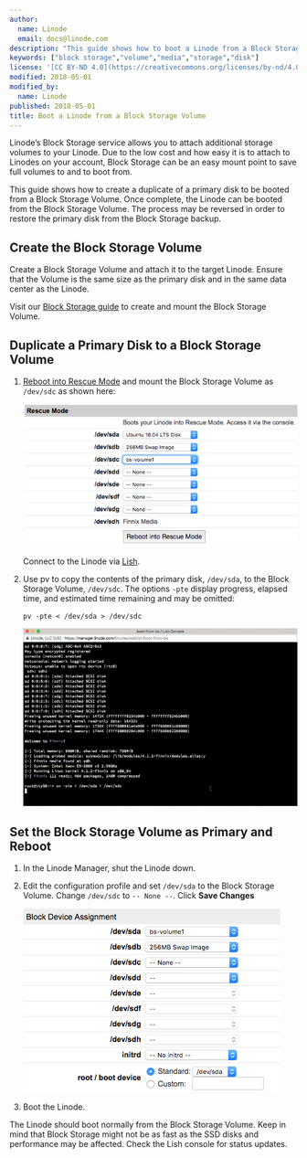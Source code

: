 ```yaml
---
author:
  name: Linode
  email: docs@linode.com
description: "This guide shows how to boot a Linode from a Block Storage Volume."
keywords: ["block storage","volume","media","storage","disk"]
license: '[CC BY-ND 4.0](https://creativecommons.org/licenses/by-nd/4.0)'
modified: 2018-05-01
modified_by:
  name: Linode
published: 2018-05-01
title: Boot a Linode from a Block Storage Volume
---
```


<!-- ![Boot a Linode from a Block Storage Volume](/docs/assets/block-storage/boot-linode-block-storage-title.png "Boot a Linode from a Block Storage Volume Title Graphic") -->

Linode’s Block Storage service allows you to attach additional storage volumes to your Linode. Due to the low cost and how easy it is to attach to Linodes on your account, Block Storage can be an easy mount point to save full volumes to and to boot from.

This guide shows how to create a duplicate of a primary disk to be booted from a Block Storage Volume. Once complete, the Linode can be booted from the Block Storage Volume. The process may be reversed in order to restore the primary disk from the Block Storage backup.

## Create the Block Storage Volume

Create a Block Storage Volume and attach it to the target Linode. Ensure that the Volume is the same size as the primary disk and in the same data center as the Linode.

Visit our [Block Storage guide](/docs/platform/how-to-use-block-storage-with-your-linode/) to create and mount the Block Storage Volume.

## Duplicate a Primary Disk to a Block Storage Volume

1.  [Reboot into Rescue Mode](/docs/troubleshooting/rescue-and-rebuild/#booting-into-rescue-mode) and mount the Block Storage Volume as `/dev/sdc` as shown here:

    ![Mount the Block Storage Volume as /dev/sdc and reboot into Rescue Mode](/docs/assets/block-storage/bs-rescue-mode-sdc.png "Mount the Block Storage Volume as /dev/sdc and reboot into Rescue Mode")

    Connect to the Linode via [Lish](/docs/networking/using-the-linode-shell-lish/).

2.  Use pv to copy the contents of the primary disk, `/dev/sda`, to the Block Storage Volume, `/dev/sdc`. The options `-pte` display progress, elapsed time, and estimated time remaining and may be omitted:

        pv -pte < /dev/sda > /dev/sdc

    ![Lish console - pv /dev/sda to /dev/sdc](/docs/assets/block-storage/bs-pv-sda-sdc.gif "Lish consol output of the above pv command")

## Set the Block Storage Volume as Primary and Reboot

1.  In the Linode Manager, shut the Linode down.

2.  Edit the configuration profile and set `/dev/sda` to the Block Storage Volume. Change `/dev/sdc` to `-- None --`. Click **Save Changes**

    ![/dev/sda set to Block Storage Volume](/docs/assets/block-storage/bs-bs-primary.png "Configuration Management Block Device Assignment shows /dev/sda set to the Block Storage Volume")

3.  Boot the Linode.

The Linode should boot normally from the Block Storage Volume. Keep in mind that Block Storage might not be as fast as the SSD disks and performance may be affected. Check the Lish console for status updates.

